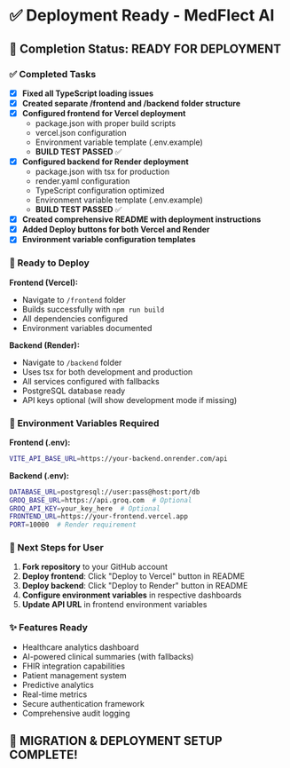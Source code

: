 # ✅ Deployment Ready - MedFlect AI

## 🎯 Completion Status: READY FOR DEPLOYMENT

### ✅ Completed Tasks

- [x] **Fixed all TypeScript loading issues**
- [x] **Created separate /frontend and /backend folder structure**
- [x] **Configured frontend for Vercel deployment**
  - package.json with proper build scripts
  - vercel.json configuration
  - Environment variable template (.env.example)
  - **BUILD TEST PASSED** ✅
- [x] **Configured backend for Render deployment**
  - package.json with tsx for production
  - render.yaml configuration
  - TypeScript configuration optimized
  - Environment variable template (.env.example)
  - **BUILD TEST PASSED** ✅
- [x] **Created comprehensive README with deployment instructions**
- [x] **Added Deploy buttons for both Vercel and Render**
- [x] **Environment variable configuration templates**

### 🚀 Ready to Deploy

**Frontend (Vercel):**
- Navigate to `/frontend` folder
- Builds successfully with `npm run build`
- All dependencies configured
- Environment variables documented

**Backend (Render):**
- Navigate to `/backend` folder  
- Uses tsx for both development and production
- All services configured with fallbacks
- PostgreSQL database ready
- API keys optional (will show development mode if missing)

### 🔧 Environment Variables Required

**Frontend (.env):**
```bash
VITE_API_BASE_URL=https://your-backend.onrender.com/api
```

**Backend (.env):**
```bash
DATABASE_URL=postgresql://user:pass@host:port/db
GROQ_BASE_URL=https://api.groq.com  # Optional
GROQ_API_KEY=your_key_here  # Optional
FRONTEND_URL=https://your-frontend.vercel.app
PORT=10000  # Render requirement
```

### 📝 Next Steps for User

1. **Fork repository** to your GitHub account
2. **Deploy frontend**: Click "Deploy to Vercel" button in README
3. **Deploy backend**: Click "Deploy to Render" button in README  
4. **Configure environment variables** in respective dashboards
5. **Update API URL** in frontend environment variables

### ✨ Features Ready

- Healthcare analytics dashboard
- AI-powered clinical summaries (with fallbacks)
- FHIR integration capabilities
- Patient management system
- Predictive analytics
- Real-time metrics
- Secure authentication framework
- Comprehensive audit logging

## 🎉 MIGRATION & DEPLOYMENT SETUP COMPLETE!
